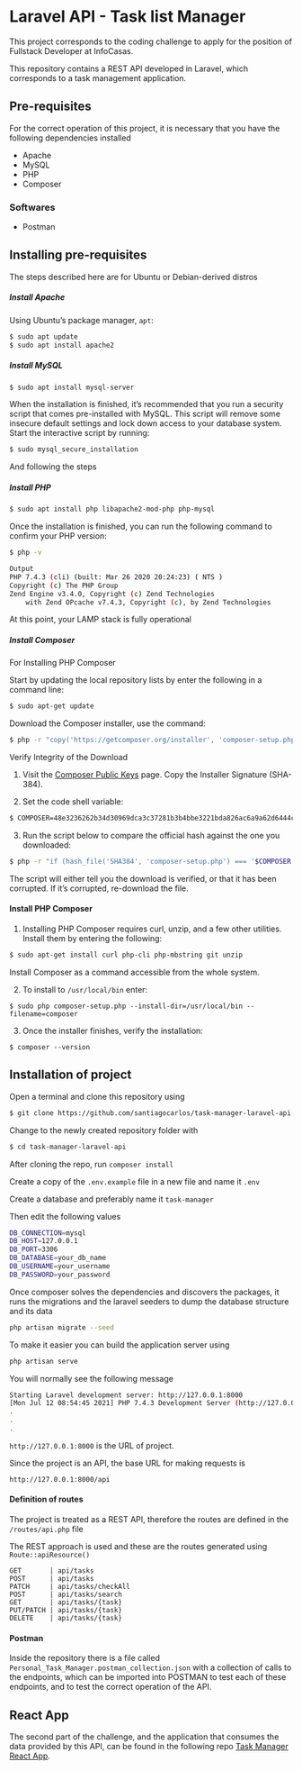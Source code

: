 # Laravel API - Task list Manager 

This project corresponds to the coding challenge to apply for the position of Fullstack Developer at InfoCasas.

This repository contains a REST API developed in Laravel, which corresponds to a task management application.

## Pre-requisites

For the correct operation of this project, it is necessary that you have the following dependencies installed

- Apache
- MySQL
- PHP
- Composer 

### Softwares
- Postman

## Installing pre-requisites

The steps described here are for Ubuntu or Debian-derived distros

##### Install Apache 

Using Ubuntu’s package manager, `apt`:

```bash
$ sudo apt update
$ sudo apt install apache2
```
##### Install MySQL

```bash
$ sudo apt install mysql-server
```
When the installation is finished, it’s recommended that you run a security script that comes pre-installed with MySQL. This script will remove some insecure default settings and lock down access to your database system. Start the interactive script by running:

```bash
$ sudo mysql_secure_installation
```
And following the steps

##### Install PHP
```bash
$ sudo apt install php libapache2-mod-php php-mysql
```

Once the installation is finished, you can run the following command to confirm your PHP version:

```bash
$ php -v
```

```bash
Output
PHP 7.4.3 (cli) (built: Mar 26 2020 20:24:23) ( NTS )
Copyright (c) The PHP Group
Zend Engine v3.4.0, Copyright (c) Zend Technologies
    with Zend OPcache v7.4.3, Copyright (c), by Zend Technologies
```

At this point, your LAMP stack is fully operational

##### Install Composer

For Installing PHP Composer

Start by updating the local repository lists by enter the following in a command line:

```bash
$ sudo apt-get update
```
Download the Composer installer, use the command:

```bash
$ php -r "copy('https://getcomposer.org/installer', 'composer-setup.php');"
```
Verify Integrity of the Download
1. Visit the [Composer Public Keys](https://composer.github.io/pubkeys.html) page. Copy the Installer Signature (SHA-384).

2. Set the code shell variable:
```bash
$ COMPOSER=48e3236262b34d30969dca3c37281b3b4bbe3221bda826ac6a9a62d6444cdb0dcd0615698a5cbe587c3f0fe57a54d8f5
```

3. Run the script below to compare the official hash against the one you downloaded:

```bash
$ php -r "if (hash_file('SHA384', 'composer-setup.php') === '$COMPOSER') { echo 'Installer verified'; } else { echo 'Installer corrupt'; unlink('composer-setup.php'); } echo PHP_EOL;"
```

The script will either tell you the download is verified, or that it has been corrupted. If it’s corrupted, re-download the file.

#### Install PHP Composer

1. Installing PHP Composer requires curl, unzip, and a few other utilities. Install them by entering the following:

```bash
$ sudo apt-get install curl php-cli php-mbstring git unzip
```

Install Composer as a command accessible from the whole system.

2. To install to `/usr/local/bin` enter:

```
$ sudo php composer-setup.php --install-dir=/usr/local/bin --filename=composer
```
3. Once the installer finishes, verify the installation:

```
$ composer --version
```

## Installation of project

Open a terminal and clone this repository using

```bash
$ git clone https://github.com/santiagocarlos/task-manager-laravel-api
```

Change to the newly created repository folder with

```bash
$ cd task-manager-laravel-api
```

After cloning the repo, run `composer install`

Create a copy of the `.env.example` file in a new file and name it `.env` 

Create a database and preferably name it `task-manager`

Then edit the following values

```bash
DB_CONNECTION=mysql
DB_HOST=127.0.0.1
DB_PORT=3306
DB_DATABASE=your_db_name
DB_USERNAME=your_username
DB_PASSWORD=your_password
```
Once composer solves the dependencies and discovers the packages, it runs the migrations and the laravel seeders to dump the database structure and its data

```bash
php artisan migrate --seed
```
To make it easier you can build the application server using

```bash
php artisan serve
```
You will normally see the following message

```bash
Starting Laravel development server: http://127.0.0.1:8000
[Mon Jul 12 08:54:45 2021] PHP 7.4.3 Development Server (http://127.0.0.1:8000) started
.
.
.
```

`http://127.0.0.1:8000` is the URL of project.

Since the project is an API, the base URL for making requests is

`http://127.0.0.1:8000/api`


#### Definition of routes

The project is treated as a REST API, therefore the routes are defined in the `/routes/api.php` file

The REST approach is used and these are the routes generated using `Route::apiResource()`


```
GET       | api/tasks   
POST      | api/tasks
PATCH     | api/tasks/checkAll
POST      | api/tasks/search
GET       | api/tasks/{task}
PUT/PATCH | api/tasks/{task} 
DELETE    | api/tasks/{task}
```

#### Postman

Inside the repository there is a file called `Personal_Task_Manager.postman_collection.json`
with a collection of calls to the endpoints, which can be imported into POSTMAN to test each of these endpoints, and to test the correct operation of the API.

## React App

The second part of the challenge, and the application that consumes the data provided by this API, can be found in the following repo [Task Manager React App](https://github.com/santiagocarlos/task-manager-react).
